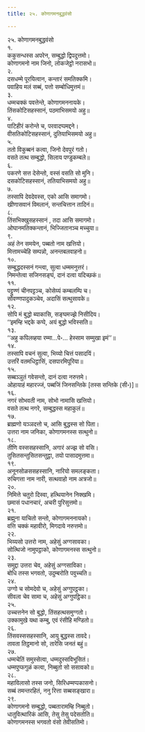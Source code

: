 ```yaml
---
title: २५. कोणागमनबुद्धवंसो

---
```

२५. कोणागमनबुद्धवंसो  
१.  
ककुसन्धस्स अपरेन, सम्बुद्धो द्विपदुत्तमो।  
कोणागमनो नाम जिनो, लोकजेट्ठो नरासभो॥  
२.  
दसधम्मे पूरयित्वान, कन्तारं समतिक्कमि।  
पवाहिय मलं सब्बं, पत्तो सम्बोधिमुत्तमं॥  
३.  
धम्मचक्कं पवत्तेन्ते, कोणागमननायके।  
तिंसकोटिसहस्सानं, पठमाभिसमयो अहु॥  
४.  
पाटिहीरं करोन्ते च, परवादप्पमद्दने।  
वीसतिकोटिसहस्सानं, दुतियाभिसमयो अहु॥  
५.  
ततो विकुब्बनं कत्वा, जिनो देवपुरं गतो।  
वसते तत्थ सम्बुद्धो, सिलाय पण्डुकम्बले॥  
६.  
पकरणे सत्त देसेन्तो, वस्सं वसति सो मुनि।  
दसकोटिसहस्सानं, ततियाभिसमयो अहु॥  
७.  
तस्सापि देवदेवस्स, एको आसि समागमो।  
खीणासवानं विमलानं, सन्तचित्तान तादिनं॥  
८.  
तिंसभिक्खुसहस्सानं , तदा आसि समागमो।  
ओघानमतिक्कन्तानं, भिज्जितानञ्च मच्चुया॥  
९.  
अहं तेन समयेन, पब्बतो नाम खत्तियो।  
मित्तामच्चेहि सम्पन्नो, अनन्तबलवाहनो॥  
१०.  
सम्बुद्धदस्सनं गन्त्वा, सुत्वा धम्ममनुत्तरं।  
निमन्तेत्वा सजिनसङ्घं, दानं दत्वा यदिच्छकं॥  
११.  
पट्टुण्णं चीनपट्टञ्च, कोसेय्यं कम्बलम्पि च।  
सोवण्णपादुकञ्चेव, अदासिं सत्थुसावके॥  
१२.  
सोपि मं बुद्धो ब्याकासि, सङ्घमज्झे निसीदिय।  
‘‘इमम्हि भद्दके कप्पे, अयं बुद्धो भविस्सति॥  
१३.  
‘‘अहु कपिलव्हया रम्मा…पे॰… हेस्साम सम्मुखा इमं’’॥  
१४.  
तस्सापि वचनं सुत्वा, भिय्यो चित्तं पसादयिं।  
उत्तरिं वतमधिट्ठासिं, दसपारमिपूरिया॥  
१५.  
सब्बञ्ञुतं गवेसन्तो, दानं दत्वा नरुत्तमे।  
ओहायाहं महारज्जं, पब्बजिं जिनसन्तिके [तस्स सन्तिके (सी॰)]॥  
१६.  
नगरं सोभवती नाम, सोभो नामासि खत्तियो।  
वसते तत्थ नगरे, सम्बुद्धस्स महाकुलं॥  
१७.  
ब्राह्मणो यञ्ञदत्तो च, आसि बुद्धस्स सो पिता।  
उत्तरा नाम जनिका, कोणागमनस्स सत्थुनो॥  
१८.  
तीणि वस्ससहस्सानि, अगारं अज्झ सो वसि।  
तुसितसन्तुसितसन्तुट्ठा, तयो पासादमुत्तमा॥  
१९.  
अनूनसोळससहस्सानि, नारियो समलङ्कता।  
रुचिगत्ता नाम नारी, सत्थवाहो नाम अत्रजो॥  
२०.  
निमित्ते चतुरो दिस्वा, हत्थियानेन निक्खमि।  
छमासं पधानचारं, अचरी पुरिसुत्तमो॥  
२१.  
ब्रह्मुना याचितो सन्तो, कोणागमननायको।  
वत्ति चक्कं महावीरो, मिगदाये नरुत्तमो॥  
२२.  
भिय्यसो उत्तरो नाम, अहेसुं अग्गसावका।  
सोत्थिजो नामुपट्ठाको, कोणागमनस्स सत्थुनो॥  
२३.  
समुद्दा उत्तरा चेव, अहेसुं अग्गसाविका।  
बोधि तस्स भगवतो, उदुम्बरोति पवुच्चति॥  
२४.  
उग्गो च सोमदेवो च, अहेसुं अग्गुपट्ठका।  
सीवला चेव सामा च, अहेसुं अग्गुपट्ठिका॥  
२५.  
उच्चत्तनेन सो बुद्धो, तिंसहत्थसमुग्गतो।  
उक्कामुखे यथा कम्बु, एवं रंसीहि मण्डितो॥  
२६.  
तिंसवस्ससहस्सानि, आयु बुद्धस्स तावदे।  
तावता तिट्ठमानो सो, तारेसि जनतं बहुं॥  
२७.  
धम्मचेतिं समुस्सेत्वा, धम्मदुस्सविभूसितं।  
धम्मपुप्फगुळं कत्वा, निब्बुतो सो ससावको॥  
२८.  
महाविलासो तस्स जनो, सिरिधम्मप्पकासनो।  
सब्बं तमन्तरहितं, ननु रित्ता सब्बसङ्खारा॥  
२९.  
कोणागमनो सम्बुद्धो, पब्बतारामम्हि निब्बुतो।  
धातुवित्थारिकं आसि, तेसु तेसु पदेसतोति॥  
कोणागमनस्स भगवतो वंसो तेवीसतिमो।  